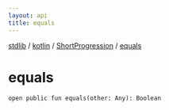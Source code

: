 ```yaml
---
layout: api
title: equals
---
```

[stdlib](../../index.html) / [kotlin](../index.html) / [ShortProgression](index.html) / [equals](equals.html)

# equals

```
open public fun equals(other: Any): Boolean
```
